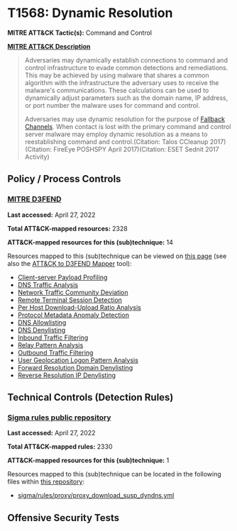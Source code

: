 # T1568: Dynamic Resolution
**MITRE ATT&CK Tactic(s):** Command and Control

**[MITRE ATT&CK Description](https://attack.mitre.org/techniques/T1568)**
<blockquote>Adversaries may dynamically establish connections to command and control infrastructure to evade common detections and remediations. This may be achieved by using malware that shares a common algorithm with the infrastructure the adversary uses to receive the malware's communications. These calculations can be used to dynamically adjust parameters such as the domain name, IP address, or port number the malware uses for command and control.

Adversaries may use dynamic resolution for the purpose of [Fallback Channels](https://attack.mitre.org/techniques/T1008). When contact is lost with the primary command and control server malware may employ dynamic resolution as a means to reestablishing command and control.(Citation: Talos CCleanup 2017)(Citation: FireEye POSHSPY April 2017)(Citation: ESET Sednit 2017 Activity)</blockquote>

## Policy / Process Controls
### [MITRE D3FEND](https://d3fend.mitre.org/)
**Last accessed:** April 27, 2022

**Total ATT&CK-mapped resources:** 2328

**ATT&CK-mapped resources for this (sub)technique:** 14

Resources mapped to this (sub)technique can be viewed on [this page](https://d3fend.mitre.org/) (see also the [ATT&CK to D3FEND Mapper](https://d3fend.mitre.org/tools/attack-mapper) tool):

* [Client-server Payload Profiling](https://d3fend.mitre.org/techniques/d3f:Client-serverPayloadProfiling)
* [DNS Traffic Analysis](https://d3fend.mitre.org/techniques/d3f:DNSTrafficAnalysis)
* [Network Traffic Community Deviation](https://d3fend.mitre.org/techniques/d3f:NetworkTrafficCommunityDeviation)
* [Remote Terminal Session Detection](https://d3fend.mitre.org/techniques/d3f:RemoteTerminalSessionDetection)
* [Per Host Download-Upload Ratio Analysis](https://d3fend.mitre.org/techniques/d3f:PerHostDownload-UploadRatioAnalysis)
* [Protocol Metadata Anomaly Detection](https://d3fend.mitre.org/techniques/d3f:ProtocolMetadataAnomalyDetection)
* [DNS Allowlisting](https://d3fend.mitre.org/techniques/d3f:DNSAllowlisting)
* [DNS Denylisting](https://d3fend.mitre.org/techniques/d3f:DNSDenylisting)
* [Inbound Traffic Filtering](https://d3fend.mitre.org/techniques/d3f:InboundTrafficFiltering)
* [Relay Pattern Analysis](https://d3fend.mitre.org/techniques/d3f:RelayPatternAnalysis)
* [Outbound Traffic Filtering](https://d3fend.mitre.org/techniques/d3f:OutboundTrafficFiltering)
* [User Geolocation Logon Pattern Analysis](https://d3fend.mitre.org/techniques/d3f:UserGeolocationLogonPatternAnalysis)
* [Forward Resolution Domain Denylisting](https://d3fend.mitre.org/techniques/d3f:ForwardResolutionDomainDenylisting)
* [Reverse Resolution IP Denylisting](https://d3fend.mitre.org/techniques/d3f:ReverseResolutionIPDenylisting)

## Technical Controls (Detection Rules)
### [Sigma rules public repository](https://github.com/SigmaHQ/sigma)
**Last accessed:** April 27, 2022

**Total ATT&CK-mapped rules:** 2330

**ATT&CK-mapped resources for this (sub)technique:** 1

Resources mapped to this (sub)technique can be located in the following files within [this repository](https://github.com/SigmaHQ/sigma/tree/master/rules):

* [sigma/rules/proxy/proxy_download_susp_dyndns.yml](https://github.com/SigmaHQ/sigma/blob/master/rules/proxy/proxy_download_susp_dyndns.yml)


## Offensive Security Tests
